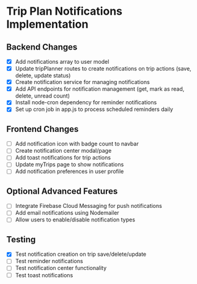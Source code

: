 # Trip Plan Notifications Implementation

## Backend Changes
- [x] Add notifications array to user model
- [x] Update tripPlanner routes to create notifications on trip actions (save, delete, update status)
- [x] Create notification service for managing notifications
- [x] Add API endpoints for notification management (get, mark as read, delete, unread count)
- [x] Install node-cron dependency for reminder notifications
- [x] Set up cron job in app.js to process scheduled reminders daily

## Frontend Changes
- [ ] Add notification icon with badge count to navbar
- [ ] Create notification center modal/page
- [ ] Add toast notifications for trip actions
- [ ] Update myTrips page to show notifications
- [ ] Add notification preferences in user profile

## Optional Advanced Features
- [ ] Integrate Firebase Cloud Messaging for push notifications
- [ ] Add email notifications using Nodemailer
- [ ] Allow users to enable/disable notification types

## Testing
- [x] Test notification creation on trip save/delete/update
- [ ] Test reminder notifications
- [ ] Test notification center functionality
- [ ] Test toast notifications
